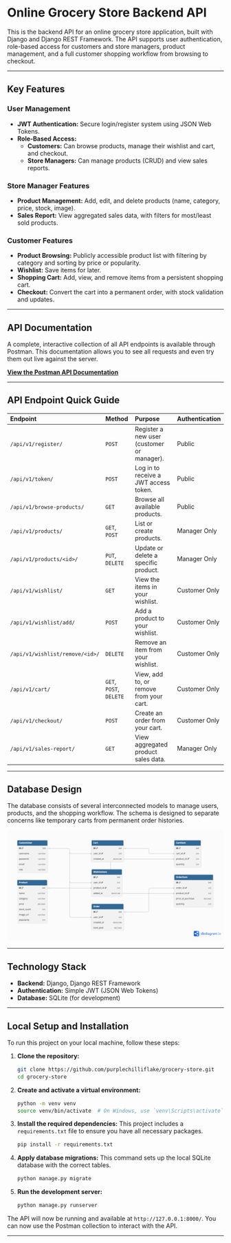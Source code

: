 # Online Grocery Store Backend API

This is the backend API for an online grocery store application, built with Django and Django REST Framework. The API supports user authentication, role-based access for customers and store managers, product management, and a full customer shopping workflow from browsing to checkout.

---

## Key Features

### User Management
- **JWT Authentication:** Secure login/register system using JSON Web Tokens.
- **Role-Based Access:**
    - **Customers:** Can browse products, manage their wishlist and cart, and checkout.
    - **Store Managers:** Can manage products (CRUD) and view sales reports.

### Store Manager Features
- **Product Management:** Add, edit, and delete products (name, category, price, stock, image).
- **Sales Report:** View aggregated sales data, with filters for most/least sold products.

### Customer Features
- **Product Browsing:** Publicly accessible product list with filtering by category and sorting by price or popularity.
- **Wishlist:** Save items for later.
- **Shopping Cart:** Add, view, and remove items from a persistent shopping cart.
- **Checkout:** Convert the cart into a permanent order, with stock validation and updates.

---

## API Documentation

A complete, interactive collection of all API endpoints is available through Postman. This documentation allows you to see all requests and even try them out live against the server.

[**View the Postman API Documentation**](https://rupallahre-8693365.postman.co/workspace/Rupal-Lahre's-Workspace~d35841ac-7f83-4249-8896-2ddd433a6860/collection/44138209-90712fc4-f897-4736-b7eb-d592c78b761e?action=share&source=copy-link&creator=44138209)

---

## API Endpoint Quick Guide

| Endpoint | Method | Purpose | Authentication |
| :--- | :--- | :--- | :--- |
| `/api/v1/register/` | `POST` | Register a new user (customer or manager). | Public |
| `/api/v1/token/` | `POST` | Log in to receive a JWT access token. | Public |
| `/api/v1/browse-products/` | `GET` | Browse all available products. | Public |
| `/api/v1/products/` | `GET`, `POST` | List or create products. | Manager Only |
| `/api/v1/products/<id>/` | `PUT`, `DELETE` | Update or delete a specific product. | Manager Only |
| `/api/v1/wishlist/` | `GET` | View the items in your wishlist. | Customer Only |
| `/api/v1/wishlist/add/` | `POST` | Add a product to your wishlist. | Customer Only |
| `/api/v1/wishlist/remove/<id>/` | `DELETE` | Remove an item from your wishlist. | Customer Only |
| `/api/v1/cart/` | `GET`, `POST`, `DELETE` | View, add to, or remove from your cart. | Customer Only |
| `/api/v1/checkout/` | `POST` | Create an order from your cart. | Customer Only |
| `/api/v1/sales-report/` | `GET` | View aggregated product sales data. | Manager Only |

---

## Database Design

The database consists of several interconnected models to manage users, products, and the shopping workflow. The schema is designed to separate concerns like temporary carts from permanent order histories.

![Database UML Diagram](database_diagram.png)

---

## Technology Stack

- **Backend:** Django, Django REST Framework
- **Authentication:** Simple JWT (JSON Web Tokens)
- **Database:** SQLite (for development)

---

## Local Setup and Installation

To run this project on your local machine, follow these steps:

1.  **Clone the repository:**
    ```bash
    git clone https://github.com/purplechilliflake/grocery-store.git
    cd grocery-store
    ```

2.  **Create and activate a virtual environment:**
    ```bash
    python -m venv venv
    source venv/bin/activate  # On Windows, use `venv\Scripts\activate`
    ```

3.  **Install the required dependencies:**
    This project includes a `requirements.txt` file to ensure you have all necessary packages.
    ```bash
    pip install -r requirements.txt
    ```

4.  **Apply database migrations:**
    This command sets up the local SQLite database with the correct tables.
    ```bash
    python manage.py migrate
    ```

5.  **Run the development server:**
    ```bash
    python manage.py runserver
    ```

The API will now be running and available at `http://127.0.0.1:8000/`. You can now use the Postman collection to interact with the API.

---
